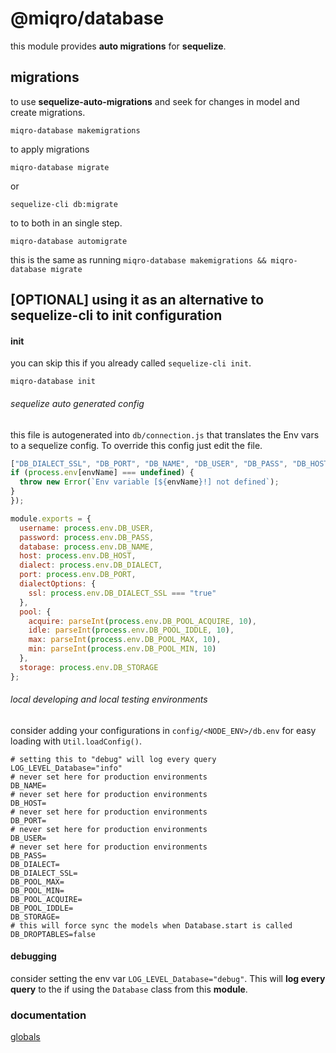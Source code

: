 # @miqro/database

this module provides **auto migrations** for **sequelize**.

## migrations

to use **sequelize-auto-migrations** and seek for changes in model and create migrations.

```miqro-database makemigrations```

to apply migrations

```miqro-database migrate```

or

```sequelize-cli db:migrate``` 

to to both in an single step.

```miqro-database automigrate```

this is the same as running ```miqro-database makemigrations && miqro-database migrate```

## [OPTIONAL] using it as an alternative to sequelize-cli to init configuration

#### init

you can skip this if you already called ```sequelize-cli init```. 

```miqro-database init```

###### sequelize auto generated config

this file is autogenerated into ```db/connection.js``` that translates the Env vars to a sequelize config. To override this config just edit the file.

```javascript
["DB_DIALECT_SSL", "DB_PORT", "DB_NAME", "DB_USER", "DB_PASS", "DB_HOST", "DB_DIALECT", "DB_POOL_MAX", "DB_POOL_MIN", "DB_POOL_ACQUIRE", "DB_POOL_IDDLE", "DB_STORAGE"].forEach((envName) => {
if (process.env[envName] === undefined) {
  throw new Error(`Env variable [${envName}!] not defined`);
}
});

module.exports = {
  username: process.env.DB_USER,
  password: process.env.DB_PASS,
  database: process.env.DB_NAME,
  host: process.env.DB_HOST,
  dialect: process.env.DB_DIALECT,
  port: process.env.DB_PORT,
  dialectOptions: {
    ssl: process.env.DB_DIALECT_SSL === "true"
  },
  pool: {
    acquire: parseInt(process.env.DB_POOL_ACQUIRE, 10),
    idle: parseInt(process.env.DB_POOL_IDDLE, 10),
    max: parseInt(process.env.DB_POOL_MAX, 10),
    min: parseInt(process.env.DB_POOL_MIN, 10)
  },
  storage: process.env.DB_STORAGE
};
```

###### local developing and local testing environments

consider adding your configurations in ```config/<NODE_ENV>/db.env``` for easy loading with ```Util.loadConfig()```. 

```
# setting this to "debug" will log every query 
LOG_LEVEL_Database="info"
# never set here for production environments
DB_NAME=
# never set here for production environments
DB_HOST=
# never set here for production environments
DB_PORT=
# never set here for production environments
DB_USER=
# never set here for production environments
DB_PASS=
DB_DIALECT=
DB_DIALECT_SSL=
DB_POOL_MAX=
DB_POOL_MIN=
DB_POOL_ACQUIRE=
DB_POOL_IDDLE=
DB_STORAGE=
# this will force sync the models when Database.start is called
DB_DROPTABLES=false
```

#### debugging

consider setting the env var ```LOG_LEVEL_Database="debug"```. This will **log every query** to the if using the ```Database``` class from this **module**. 

### documentation

[globals](docs/globals.md)
